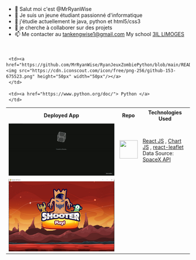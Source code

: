 - 👋 Salut moi c'est  @MrRyanWise
- 👀 Je suis un jeune étudiant passionné d'informatique 
- 🌱 j'étudie actuellement le java, python et  html5/css3
- 💞️ je cherche à collaborer sur des projets  
- 📫 Me contacter au  tankengwise1@gmail.com
My school <a href="https://www.3il-ingenieurs.fr">3IL LIMOGES</a>

<br/>
<table>
  <tr>
    <th><b><center>Deployed App</center></b></th>
    <th><b><center>Repo</center></b></th>  
    <th><b><center>Technologies Used</center></b></th>
  </tr>
  
  <tr>
    <td><img src="https://github.com/MrRyanWise/RyanSpace-X-Dashboard/raw/main/src/Assets/Space%20X.gif"/></td>
    <td><a href="https://github.com/MrRyanWise/RyanSpace-X-Dashboard"><img src="https://cdn.iconscout.com/icon/free/png-256/github-153-675523.png" height="50px" width="50px"/></a></td>
    <td>  
          <a href="https://reactjs.org">React JS</a> , 
          <a href="https://react-chartjs-2.js.org">Chart JS</a> , 
          <a href="https://react-leaflet.js.org">react-leaflet</a> 
      <br/>Data Source: <a href="https://github.com/r-spacex/SpaceX-API">SpaceX API</a>
    </td>
  </tr>
  
   <tr>
     <td>
      <a href="https://github.com/MrRyanWise/RyanJeuxZombiePython"> <img src="https://github.com/MrRyanWise/RyanJeuxZombiePython/raw/main/Assets/Accueil.png" />  </a>
     </td>
                                                                                                                      
     <td><a href="https://github.com/MrRyanWise/RyanJeuxZombiePython/blob/main/README.md"><img src="https://cdn.iconscout.com/icon/free/png-256/github-153-675523.png" height="50px" width="50px"/></a>
     </td>
                                                                                                               
     <td><a href="https://www.python.org/doc/"> Python </a> 
     </td>
   </tr>
   
</table> 
